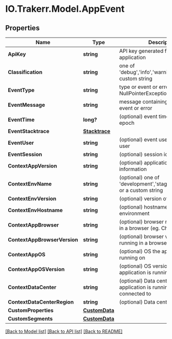 # IO.Trakerr.Model.AppEvent
## Properties

Name | Type | Description | Notes
------------ | ------------- | ------------- | -------------
**ApiKey** | **string** | API key generated for the application | 
**Classification** | **string** | one of &#39;debug&#39;,&#39;info&#39;,&#39;warning&#39;,&#39;error&#39; or a custom string | 
**EventType** | **string** | type or event or error (eg. NullPointerException) | 
**EventMessage** | **string** | message containing details of the event or error | 
**EventTime** | **long?** | (optional) event time in ms since epoch | [optional] 
**EventStacktrace** | [**Stacktrace**](Stacktrace.md) |  | [optional] 
**EventUser** | **string** | (optional) event user identifying a user | [optional] 
**EventSession** | **string** | (optional) session identification | [optional] 
**ContextAppVersion** | **string** | (optional) application version information | [optional] 
**ContextEnvName** | **string** | (optional) one of &#39;development&#39;,&#39;staging&#39;,&#39;production&#39; or a custom string | [optional] 
**ContextEnvVersion** | **string** | (optional) version of environment | [optional] 
**ContextEnvHostname** | **string** | (optional) hostname or ID of environment | [optional] 
**ContextAppBrowser** | **string** | (optional) browser name if running in a browser (eg. Chrome) | [optional] 
**ContextAppBrowserVersion** | **string** | (optional) browser version if running in a browser | [optional] 
**ContextAppOS** | **string** | (optional) OS the application is running on | [optional] 
**ContextAppOSVersion** | **string** | (optional) OS version the application is running on | [optional] 
**ContextDataCenter** | **string** | (optional) Data center the application is running on or connected to | [optional] 
**ContextDataCenterRegion** | **string** | (optional) Data center region | [optional] 
**CustomProperties** | [**CustomData**](CustomData.md) |  | [optional] 
**CustomSegments** | [**CustomData**](CustomData.md) |  | [optional] 

[[Back to Model list]](../README.md#documentation-for-models) [[Back to API list]](../README.md#documentation-for-api-endpoints) [[Back to README]](../README.md)


